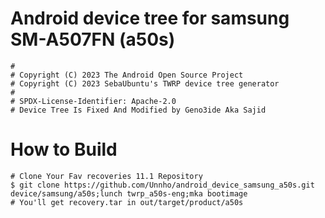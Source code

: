 # Android device tree for samsung SM-A507FN (a50s)

```
#
# Copyright (C) 2023 The Android Open Source Project
# Copyright (C) 2023 SebaUbuntu's TWRP device tree generator
#
# SPDX-License-Identifier: Apache-2.0
# Device Tree Is Fixed And Modified by Geno3ide Aka Sajid
```
# How to Build 

```
# Clone Your Fav recoveries 11.1 Repository
$ git clone https://github.com/Unnho/android_device_samsung_a50s.git device/samsung/a50s;lunch twrp_a50s-eng;mka bootimage
# You'll get recovery.tar in out/target/product/a50s
```
